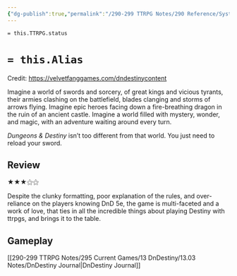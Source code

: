```yaml
---
{"dg-publish":true,"permalink":"/290-299 TTRPG Notes/290 Reference/Systems/Sys_Large/DnDestiny/"}
---
```


`= this.TTRPG.status` 

# `= this.Alias`
Credit: https://velvetfanggames.com/dndestinycontent

Imagine a world of swords and sorcery, of great kings and vicious tyrants, their armies clashing on the battlefield, blades clanging and storms of arrows flying. Imagine epic heroes facing down a fire-breathing dragon in the ruin of an ancient castle. Imagine a world filled with mystery, wonder, and magic, with an adventure waiting around every turn.

_Dungeons & Destiny_ isn’t too different from that world. You just need to reload your sword.

## Review

★★★⚝⚝ 

Despite the clunky formatting, poor explanation of the rules, and over-reliance on the players knowing DnD 5e, the game is multi-faceted and a work of love, that ties in all the incredible things about playing Destiny with ttrpgs, and brings it to the table. 

## Gameplay

[[290-299 TTRPG Notes/295 Current Games/13 DnDestiny/13.03 Notes/DnDestiny Journal\|DnDestiny Journal]]